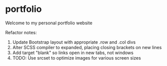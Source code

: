 # portfolio
Welcome to my personal portfolio website

Refactor notes:
1. Update Bootstrap layout with appropriate .row and .col divs
2. Alter SCSS compiler to expanded, placing closing brackets on new lines
3. Add target "blank" so links open in new tabs, not windows
4. TODO: Use srcset to optimize images for various screen sizes
